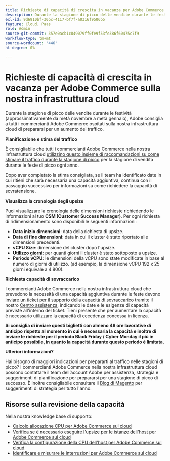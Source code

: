 ```yaml
---
title: Richieste di capacità di crescita in vacanza per Adobe Commerce sulla nostra infrastruttura cloud
description: Durante la stagione di picco delle vendite durante le festività (approssimativamente da metà novembre a metà gennaio), Adobe consiglia a tutti i commercianti Adobe Commerce ospitati sulla nostra infrastruttura cloud di prepararsi per un aumento del traffico.
exl-id: 9d6910bf-30bc-4117-bf7f-a0316f9506b5
feature: Cloud, Paas
role: Admin
source-git-commit: 357e0acb1c849079ff0fe9f53fe386f60475c7f9
workflow-type: tm+mt
source-wordcount: '446'
ht-degree: 0%

---
```


# Richieste di capacità di crescita in vacanza per Adobe Commerce sulla nostra infrastruttura cloud

Durante la stagione di picco delle vendite durante le festività (approssimativamente da metà novembre a metà gennaio), Adobe consiglia a tutti i commercianti Adobe Commerce ospitati sulla nostra infrastruttura cloud di prepararsi per un aumento del traffico.

**Pianificazione e stima del traffico**

È consigliabile che tutti i commercianti Adobe Commerce nella nostra infrastruttura cloud [utilizzino questo insieme di raccomandazioni su come stimare il traffico durante la stagione di picco](https://business.adobe.com/blog/how-to/the-5-ps-of-peak-season-performance-a-guide-to-preparing-your-infrastructure-for-high-traffic) per la stagione di vendita durante le feste di picco ogni anno.

Dopo aver completato la stima consigliata, se il team ha identificato date in cui ritieni che sarà necessaria una capacità aggiuntiva, continua con il passaggio successivo per informazioni su come richiedere la capacità di sovratensione.

**Visualizza la cronologia degli upsize**

Puoi visualizzare la cronologia delle dimensioni richieste richiedendo le informazioni al tuo **CSM (Customer Success Manager)**.
Per ogni richiesta di ridimensionamento sono disponibili le seguenti informazioni:

* **Data inizio dimensioni**: data della richiesta di upsize.
* **Data di fine dimensioni**: data in cui il cluster è stato riportato alle dimensioni precedenti.
* **vCPU Size**: dimensione del cluster dopo l&#39;upsize.
* **Utilizzo giorni**: per quanti giorni il cluster è stato sottoposto a upsize.
* **Periodo vCPU**: le dimensioni della vCPU sono state modificate in base al numero di giorni di utilizzo. (ad esempio, la dimensione vCPU 192 x 25 giorni equivale a 4.800).

**Richiesta capacità di sovraccarico**

I commercianti Adobe Commerce nella nostra infrastruttura cloud che prevedono la necessità di una capacità aggiuntiva durante le feste devono [inviare un ticket per il supporto della capacità di sovraccarico](https://experienceleague.adobe.com/docs/commerce-knowledge-base/kb/how-to/how-to-request-temporary-magento-upsize.html?lang=it) tramite il nostro [Centro assistenza](/help/overview.md), indicando le date e le esigenze di capacità previste all&#39;interno del ticket. Tieni presente che per aumentare la capacità è necessario utilizzare la capacità di eccedenza concessa in licenza.

**Si consiglia di inviare questi biglietti con almeno 48 ore lavorative di anticipo rispetto al momento in cui è necessaria la capacità e inoltre di inviare le richieste per il periodo Black Friday / Cyber Monday il più in anticipo possibile, in quanto la capacità durante questo periodo è limitata.**


**Ulteriori informazioni?**

Hai bisogno di maggiori indicazioni per prepararti al traffico nelle stagioni di picco? I commercianti Adobe Commerce nella nostra infrastruttura cloud possono contattare il team dell’account Adobe per assistenza, strategia e suggerimenti di pianificazione per prepararsi per una stagione di picco di successo. È inoltre consigliabile consultare il [Blog di Magento](https://magento.com/blog) per suggerimenti di strategia per tutto l&#39;anno.

## Risorse sulla revisione della capacità

Nella nostra knowledge base di supporto:

* [Calcolo allocazione CPU per Adobe Commerce sul cloud](https://experienceleague.adobe.com/docs/commerce-knowledge-base/kb/how-to/magento-commerce-cloud-cpu-allocation-calculation.html?lang=it)
* [Verifica se è necessario eseguire l&#39;upsize per le istanze dell&#39;host per Adobe Commerce sul cloud](https://experienceleague.adobe.com/docs/commerce-knowledge-base/kb/how-to/magento-commerce-cloud-check-if-upsize-for-hosts-instances-is-needed.html?lang=it)
* [Verifica la configurazione della CPU dell&#39;host per Adobe Commerce sul cloud](https://experienceleague.adobe.com/docs/commerce-knowledge-base/kb/how-to/magento-commerce-cloud-check-hosts-cpu-configuration.html?lang=it)
* [Identificare e misurare le interruzioni per Adobe Commerce sul cloud](https://experienceleague.adobe.com/docs/commerce-knowledge-base/kb/how-to/how-to-identify-outages.html?lang=it)
